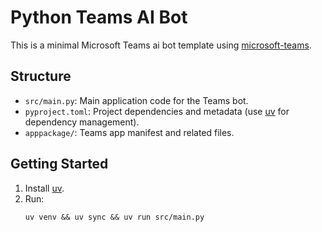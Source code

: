# Python Teams AI Bot

This is a minimal Microsoft Teams ai bot template using [microsoft-teams](https://github.com/microsoft/teams.py).

## Structure

- `src/main.py`: Main application code for the Teams bot.
- `pyproject.toml`: Project dependencies and metadata (use [uv](https://github.com/astral-sh/uv) for dependency management).
- `apppackage/`: Teams app manifest and related files.

## Getting Started

1. Install [uv](https://github.com/astral-sh/uv).
2. Run:
   ```
   uv venv && uv sync && uv run src/main.py
   ```
